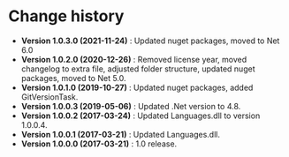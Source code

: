 # Change history

* **Version 1.0.3.0 (2021-11-24)** : Updated nuget packages, moved to Net 6.0
* **Version 1.0.2.0 (2020-12-26)** : Removed license year, moved changelog to extra file, adjusted folder structure, updated nuget packages, moved to Net 5.0.
* **Version 1.0.1.0 (2019-10-27)** : Updated nuget packages, added GitVersionTask.
* **Version 1.0.0.3 (2019-05-06)** : Updated .Net version to 4.8.
* **Version 1.0.0.2 (2017-03-24)** : Updated Languages.dll to version 1.0.0.4.
* **Version 1.0.0.1 (2017-03-21)** : Updated Languages.dll.
* **Version 1.0.0.0 (2017-03-21)** : 1.0 release.